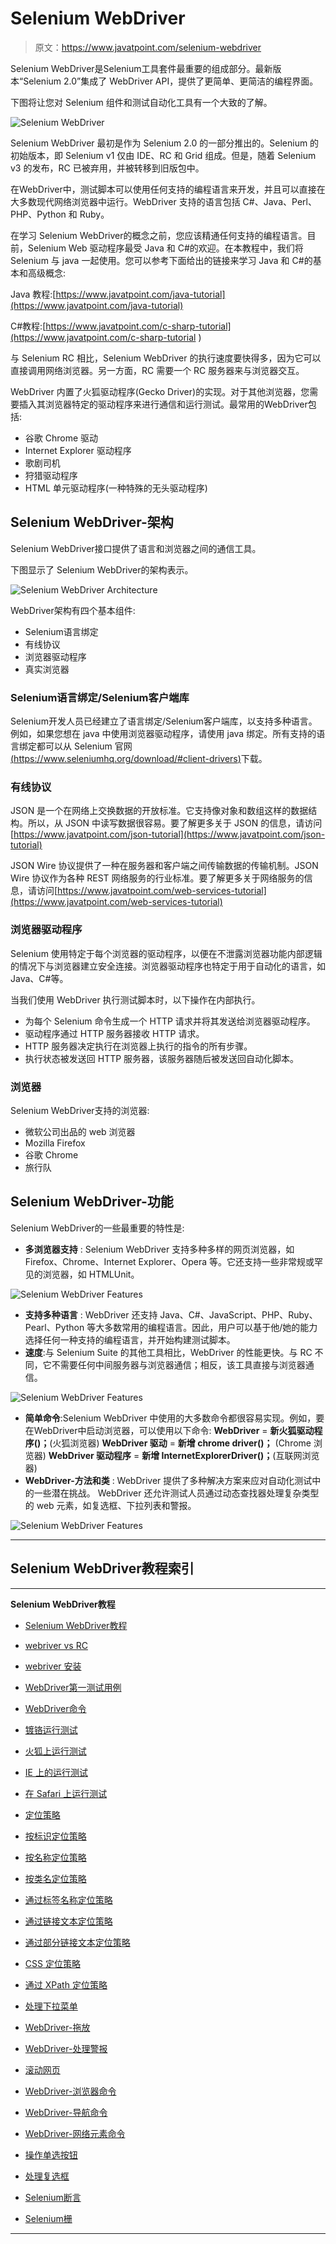 # Selenium WebDriver

> 原文：<https://www.javatpoint.com/selenium-webdriver>

Selenium WebDriver是Selenium工具套件最重要的组成部分。最新版本“Selenium 2.0”集成了 WebDriver API，提供了更简单、更简洁的编程界面。

下图将让您对 Selenium 组件和测试自动化工具有一个大致的了解。

![Selenium WebDriver](img/49e5e2e711c88767f8795b4ecb38ee03.png)

Selenium WebDriver 最初是作为 Selenium 2.0 的一部分推出的。Selenium 的初始版本，即 Selenium v1 仅由 IDE、RC 和 Grid 组成。但是，随着 Selenium v3 的发布，RC 已被弃用，并被转移到旧版包中。

在WebDriver中，测试脚本可以使用任何支持的编程语言来开发，并且可以直接在大多数现代网络浏览器中运行。WebDriver 支持的语言包括 C#、Java、Perl、PHP、Python 和 Ruby。

在学习 Selenium WebDriver的概念之前，您应该精通任何支持的编程语言。目前，Selenium Web 驱动程序最受 Java 和 C#的欢迎。在本教程中，我们将 Selenium 与 java 一起使用。您可以参考下面给出的链接来学习 Java 和 C#的基本和高级概念:

Java 教程:[https://www.javatpoint.com/java-tutorial](https://www.javatpoint.com/java-tutorial)

C#教程:[https://www.javatpoint.com/c-sharp-tutorial](https://www.javatpoint.com/c-sharp-tutorial )

与 Selenium RC 相比，Selenium WebDriver 的执行速度要快得多，因为它可以直接调用网络浏览器。另一方面，RC 需要一个 RC 服务器来与浏览器交互。

WebDriver 内置了火狐驱动程序(Gecko Driver)的实现。对于其他浏览器，您需要插入其浏览器特定的驱动程序来进行通信和运行测试。最常用的WebDriver包括:

*   谷歌 Chrome 驱动
*   Internet Explorer 驱动程序
*   歌剧司机
*   狩猎驱动程序
*   HTML 单元驱动程序(一种特殊的无头驱动程序)

## Selenium WebDriver-架构

Selenium WebDriver接口提供了语言和浏览器之间的通信工具。

下图显示了 Selenium WebDriver的架构表示。

![Selenium WebDriver Architecture](img/7cca45aaeb341f04ca5107d85998a6e0.png)

WebDriver架构有四个基本组件:

*   Selenium语言绑定
*   有线协议
*   浏览器驱动程序
*   真实浏览器

### Selenium语言绑定/Selenium客户端库

Selenium开发人员已经建立了语言绑定/Selenium客户端库，以支持多种语言。例如，如果您想在 java 中使用浏览器驱动程序，请使用 java 绑定。所有支持的语言绑定都可以从 Selenium 官网[(https://www.seleniumhq.org/download/#client-drivers)](https://www.seleniumhq.org/download/#client-drivers)下载。

### 有线协议

JSON 是一个在网络上交换数据的开放标准。它支持像对象和数组这样的数据结构。所以，从 JSON 中读写数据很容易。要了解更多关于 JSON 的信息，请访问[https://www.javatpoint.com/json-tutorial](https://www.javatpoint.com/json-tutorial)

JSON Wire 协议提供了一种在服务器和客户端之间传输数据的传输机制。JSON Wire 协议作为各种 REST 网络服务的行业标准。要了解更多关于网络服务的信息，请访问[https://www.javatpoint.com/web-services-tutorial](https://www.javatpoint.com/web-services-tutorial)

### 浏览器驱动程序

Selenium 使用特定于每个浏览器的驱动程序，以便在不泄露浏览器功能内部逻辑的情况下与浏览器建立安全连接。浏览器驱动程序也特定于用于自动化的语言，如 Java、C#等。

当我们使用 WebDriver 执行测试脚本时，以下操作在内部执行。

*   为每个 Selenium 命令生成一个 HTTP 请求并将其发送给浏览器驱动程序。
*   驱动程序通过 HTTP 服务器接收 HTTP 请求。
*   HTTP 服务器决定执行在浏览器上执行的指令的所有步骤。
*   执行状态被发送回 HTTP 服务器，该服务器随后被发送回自动化脚本。

### 浏览器

Selenium WebDriver支持的浏览器:

*   微软公司出品的 web 浏览器
*   Mozilla Firefox
*   谷歌 Chrome
*   旅行队

## Selenium WebDriver-功能

Selenium WebDriver的一些最重要的特性是:

*   **多浏览器支持** : Selenium WebDriver 支持多种多样的网页浏览器，如 Firefox、Chrome、Internet Explorer、Opera 等。它还支持一些非常规或罕见的浏览器，如 HTMLUnit。

![Selenium WebDriver Features](img/c25326f677ecf77c58148a9c7ab09e55.png)

*   **支持多种语言** : WebDriver 还支持 Java、C#、JavaScript、PHP、Ruby、Pearl、Python 等大多数常用的编程语言。因此，用户可以基于他/她的能力选择任何一种支持的编程语言，并开始构建测试脚本。
*   **速度**:与 Selenium Suite 的其他工具相比，WebDriver 的性能更快。与 RC 不同，它不需要任何中间服务器与浏览器通信；相反，该工具直接与浏览器通信。

![Selenium WebDriver Features](img/4f612dab0709df93c7113f5792a88e7a.png)

*   **简单命令**:Selenium WebDriver 中使用的大多数命令都很容易实现。例如，要在WebDriver中启动浏览器，可以使用以下命令:
    **WebDriver** = **新火狐驱动程序()；**(火狐浏览器)
    **WebDriver 驱动** = **新增 chrome driver()；** (Chrome 浏览器)
    **WebDriver 驱动程序** = **新增 InternetExplorerDriver()；**(互联网浏览器)
*   **WebDriver-方法和类** : WebDriver 提供了多种解决方案来应对自动化测试中的一些潜在挑战。
    WebDriver 还允许测试人员通过动态查找器处理复杂类型的 web 元素，如复选框、下拉列表和警报。

![Selenium WebDriver Features](img/80a1c193295cc1dd39473204e28fe5e2.png)

* * *

## Selenium WebDriver教程索引

* * *

**Selenium WebDriver教程**

*   [Selenium WebDriver教程](selenium-webdriver)
*   [webriver vs RC](selenium-webdriver-vs-selenium-rc)
*   [webriver 安装](selenium-webdriver-installation)
*   [WebDriver第一测试用例](selenium-webdriver-first-test-case)
*   [WebDriver命令](selenium-webdriver-commands)
*   [镀铬运行测试](selenium-webdriver-running-test-on-chrome-browser)
*   [火狐上运行测试](selenium-webdriver-running-test-on-firefox-browser-gecko-driver)
*   [IE 上的运行测试](selenium-webdriver-running-test-on-ie-browser)
*   [在 Safari 上运行测试](selenium-webdriver-running-test-on-safari-browser)

*   [定位策略](selenium-webdriver-locating-strategies)
*   [按标识定位策略](selenium-webdriver-locating-strategies-by-id)
*   [按名称定位策略](selenium-webdriver-locating-strategies-by-name)
*   [按类名定位策略](selenium-webdriver-locating-strategies-by-class-name)
*   [通过标签名称定位策略](selenium-webdriver-locating-strategies-by-tag-name)
*   [通过链接文本定位策略](selenium-webdriver-locating-strategies-by-link-text)
*   [通过部分链接文本定位策略](selenium-webdriver-locating-strategies-by-partial-link-text)
*   [CSS 定位策略](selenium-webdriver-locating-strategies-by-css)
*   [通过 XPath 定位策略](selenium-webdriver-locating-strategies-by-xpath)
*   [处理下拉菜单](selenium-webdriver-handling-drop-downs)

*   [WebDriver-拖放](selenium-webdriver-drag-and-drop)
*   [WebDriver-处理警报](selenium-webdriver-handling-alerts)
*   [滚动网页](selenium-webdriver-scrolling-web-page)
*   [WebDriver-浏览器命令](selenium-webdriver-browser-commands)
*   [WebDriver-导航命令](selenium-webdriver-navigation-commands)
*   [WebDriver-网络元素命令](selenium-webdriver-webelement-commands)
*   [操作单选按钮](selenium-webdriver-handling-radio-buttons)
*   [处理复选框](selenium-webdriver-handling-checkbox)
*   [Selenium断言](selenium-assertions)
*   [Selenium栅](selenium-grid)

* * *